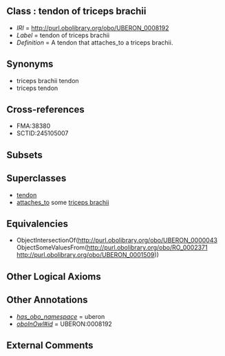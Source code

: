 
## Class : tendon of triceps brachii

 * *IRI* = http://purl.obolibrary.org/obo/UBERON_0008192
 * *Label* = tendon of triceps brachii
 * *Definition* = A tendon that attaches_to a triceps brachii.

## Synonyms

 * triceps brachii tendon
 * triceps tendon

## Cross-references

 * FMA:38380
 * SCTID:245105007

## Subsets


## Superclasses

 * [tendon](../../UBERON/43/UBERON_0000043.md)
 * [attaches_to](../../RO/71/RO_0002371.md) some [triceps brachii](../../UBERON/09/UBERON_0001509.md)

## Equivalencies

 * ObjectIntersectionOf(<http://purl.obolibrary.org/obo/UBERON_0000043> ObjectSomeValuesFrom(<http://purl.obolibrary.org/obo/RO_0002371> <http://purl.obolibrary.org/obo/UBERON_0001509>))

## Other Logical Axioms


## Other Annotations

 * *[has_obo_namespace](../../ce/oboInOwl#hasOBONamespace.md)* = uberon
 * *[oboInOwl#id](../../id/oboInOwl#id.md)* = UBERON:0008192

## External Comments

